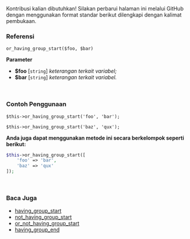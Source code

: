 Kontribusi kalian dibutuhkan!
Silakan perbarui halaman ini melalui GitHub dengan menggunakan format standar berikut dilengkapi dengan kalimat pembukaan.

### Referensi
`or_having_group_start($foo, $bar)`

**Parameter**
* **$foo** [`string`] *keterangan terkait variabel;*
* **$bar** [`string`] *keterangan terkait variabel.*

&nbsp;

### Contoh Penggunaan
`$this->or_having_group_start('foo', 'bar');`

`$this->or_having_group_start('baz', 'qux');`

**Anda juga dapat menggunakan metode ini secara berkelompok seperti berikut:**
```php
$this->or_having_group_start([
    'foo' => 'bar',
    'baz' => 'qux'
]);
```

&nbsp;

### Baca Juga
* [having_group_start](./having_group_start)
* [not_having_group_start](./not_having_group_start)
* [or_not_having_group_start](./or_not_having_group_start)
* [having_group_end](./having_group_end)
